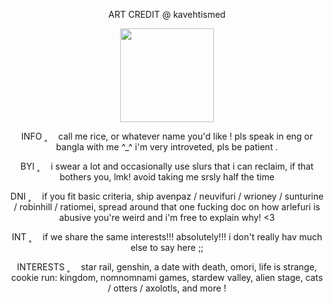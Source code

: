 <p align="center">
ART CREDIT @ kavehtismed
</p>

<p align="center">
<img src="https://github.com/user-attachments/assets/03cd3854-d888-4719-ba79-34672334f8ff" height=150px}/>
</p>

<p align="center">
INFO ˳ ⠀ call me rice, or whatever name you'd like ! pls speak in eng or bangla with me ^_^ i'm very introveted, pls be patient .
</p>

<p align="center">
BYI ˳ ⠀ i swear a lot and occasionally use slurs that i can reclaim, if that bothers you, lmk! avoid taking me srsly half the time
</p>

<p align="center">
DNI ˳ ⠀ if you fit basic criteria, ship avenpaz / neuvifuri / wrioney / sunturine / robinhill / ratiomei, spread around that one fucking doc on how arlefuri is abusive you're weird and i'm free to explain why! <3 
</p>

<p align="center">
INT ˳ ⠀ if we share the same interests!!! absolutely!!! i don't really hav much else to say here ;;
</p>

<p align="center">
INTERESTS ˳ ⠀ star rail, genshin, a date with death, omori, life is strange, cookie run: kingdom, nomnomnami games, stardew valley, alien stage, cats / otters / axolotls, and more !
</p>
